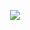 <p align="center"><img src="https://10nkyj1cgq7f1m2hjafk6vn3-wpengine.netdna-ssl.com/wp-content/uploads/best-practice.jpg"></p>
